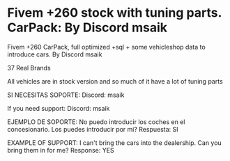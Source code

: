 # Fivem +260 stock with tuning parts. CarPack: By Discord msaik

Fivem +260 CarPack, full optimized +sql + some vehicleshop data to introduce cars. By Discord msaik

37 Real Brands

All vehicles are in stock version and so much of it have a lot of tuning parts

SI NECESITAS SOPORTE: Discord: msaik

If you need support: Discord: msaik

EJEMPLO DE SOPORTE:  No puedo introducir los coches en el concesionario. Los puedes introducir por mi? Respuesta: SI

EXAMPLE OF SUPPORT: I can't bring the cars into the dealership. Can you bring them in for me? Response: YES
